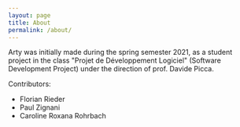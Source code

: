 ```yaml
---
layout: page
title: About
permalink: /about/
---
```


Arty was initially made during the spring semester 2021, as a student project in the class "Projet de Développement Logiciel" (Software Development Project) under the direction of prof. Davide Picca.

Contributors:
- Florian Rieder
- Paul Zignani
- Caroline Roxana Rohrbach
